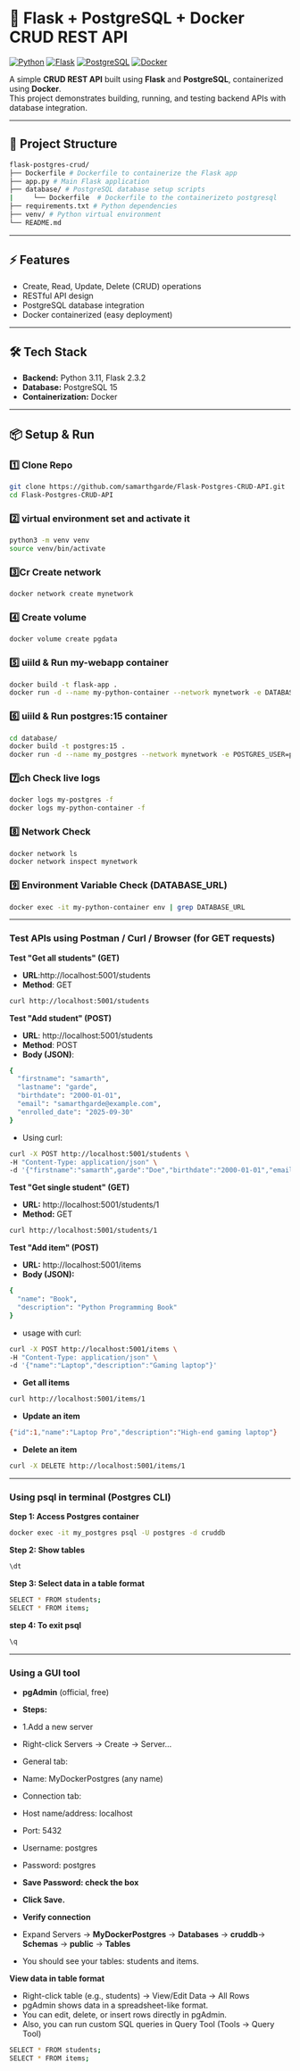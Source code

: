 # 🚀 Flask + PostgreSQL + Docker CRUD REST API
[![Python](https://img.shields.io/badge/Python-3.11-blue?logo=python&logoColor=white)](https://www.python.org/)
[![Flask](https://img.shields.io/badge/Flask-2.3.2-orange?logo=flask&logoColor=white)](https://flask.palletsprojects.com/)
[![PostgreSQL](https://img.shields.io/badge/PostgreSQL-15-blue?logo=postgresql&logoColor=white)](https://www.postgresql.org/)
[![Docker](https://img.shields.io/badge/Docker-24.0.5-blue?logo=docker&logoColor=white)](https://www.docker.com/)

A simple **CRUD REST API** built using **Flask** and **PostgreSQL**, containerized using **Docker**.  
This project demonstrates building, running, and testing backend APIs with database integration.

---

## 📂 Project Structure
```bash
flask-postgres-crud/
├── Dockerfile # Dockerfile to containerize the Flask app
├── app.py # Main Flask application
├── database/ # PostgreSQL database setup scripts
|     └── Dockerfile  # Dockerfile to the containerizeto postgresql
├── requirements.txt # Python dependencies
├── venv/ # Python virtual environment
└── README.md
```
---

## ⚡ Features
- Create, Read, Update, Delete (CRUD) operations  
- RESTful API design  
- PostgreSQL database integration  
- Docker containerized (easy deployment)  

---

## 🛠 Tech Stack
- **Backend:** Python 3.11, Flask 2.3.2  
- **Database:** PostgreSQL 15  
- **Containerization:** Docker  

---

## 📦 Setup & Run

### 1️⃣ Clone Repo
```bash
git clone https://github.com/samarthgarde/Flask-Postgres-CRUD-API.git
cd Flask-Postgres-CRUD-API
```
### 2️⃣ virtual environment set and activate it
```bash
python3 -m venv venv
source venv/bin/activate
```
### 3️⃣Cr Create network
```bash
docker network create mynetwork
```
### 4️⃣ Create volume
```bash
docker volume create pgdata
```
### 5️⃣ uiild & Run my-webapp container
```bash
docker build -t flask-app .
docker run -d --name my-python-container --network mynetwork -e DATABASE_URL=postgresql://postgres:postgres@my_postgres:5432/cruddb -p 5000:5000 flask-app
```
### 6️⃣ uiild & Run postgres:15 container
```bash
cd database/
docker build -t postgres:15 .
docker run -d --name my_postgres --network mynetwork -e POSTGRES_USER=postgres -e POSTGRES_PASSWORD=password -e POSTGRES_DB=cruddb -v pgdata:/var/lib/postgresql/data -p 5432:5432 postgres:15
```
### 7️⃣ch Check live logs
```bash
docker logs my-postgres -f
docker logs my-python-container -f
```
### 8️⃣ Network Check
```bash
docker network ls
docker network inspect mynetwork
```
### 9️⃣ Environment Variable Check (DATABASE_URL)
```bash
docker exec -it my-python-container env | grep DATABASE_URL
```
---

### Test APIs using Postman / Curl / Browser (for GET requests)

**Test "Get all students" (GET)**
- **URL**:http://localhost:5001/students
- **Method**: GET
```bash
curl http://localhost:5001/students
```

**Test "Add student" (POST)**
- **URL**: http://localhost:5001/students
- **Method**: POST
- **Body (JSON)**:
```bash
{
  "firstname": "samarth",
  "lastname": "garde",
  "birthdate": "2000-01-01",
  "email": "samarthgarde@example.com",
  "enrolled_date": "2025-09-30"
}
```
- Using curl:
```bash
curl -X POST http://localhost:5001/students \
-H "Content-Type: application/json" \
-d '{"firstname":"samarth",garde":"Doe","birthdate":"2000-01-01","email":"samarthgarde@example.com","enrolled_date":"2025-09-30"}'
```

**Test "Get single student" (GET)**
- **URL:** http://localhost:5001/students/1
- **Method:** GET
```bash
curl http://localhost:5001/students/1
```

**Test "Add item" (POST)**
- **URL:** http://localhost:5001/items
- **Body (JSON):**
```bash
{
  "name": "Book",
  "description": "Python Programming Book"
}
```
- usage with curl:
```bash
curl -X POST http://localhost:5001/items \
-H "Content-Type: application/json" \
-d '{"name":"Laptop","description":"Gaming laptop"}'
```
- **Get all items**
```bash
curl http://localhost:5001/items/1
```
- **Update an item**
```bash
{"id":1,"name":"Laptop Pro","description":"High-end gaming laptop"}
```
- **Delete an item**
```bash
curl -X DELETE http://localhost:5001/items/1
```
---

### Using psql in terminal (Postgres CLI)
**Step 1: Access Postgres container**
```bash
docker exec -it my_postgres psql -U postgres -d cruddb
```
**Step 2: Show tables**
```bash
\dt
```
**Step 3: Select data in a table format**
```bash
SELECT * FROM students;
SELECT * FROM items;
```
**step 4: To exit psql**
```bash
\q
```
----

### Using a GUI tool
- **pgAdmin** (official, free)
- **Steps:**
- 1.Add a new server
- Right-click Servers → Create → Server…
- General tab:
- Name: MyDockerPostgres (any name)
- Connection tab:
- Host name/address: localhost
- Port: 5432
- Username: postgres
- Password: postgres
- **Save Password: check the box**
- **Click Save.**
  
- **Verify connection**
- Expand Servers → **MyDockerPostgres** → **Databases** → **cruddb**→ **Schemas** → **public** → **Tables**
- You should see your tables: students and items.

**View data in table format**
- Right-click table (e.g., students) → View/Edit Data → All Rows
- pgAdmin shows data in a spreadsheet-like format.
- You can edit, delete, or insert rows directly in pgAdmin.
- Also, you can run custom SQL queries in Query Tool (Tools → Query Tool)
```bash
SELECT * FROM students;
SELECT * FROM items;
```
